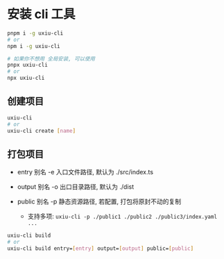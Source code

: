 # 安装 cli 工具

```bash
pnpm i -g uxiu-cli
# or
npm i -g uxiu-cli

# 如果你不想用 全局安装, 可以使用
pnpx uxiu-cli
# or
npx uxiu-cli
```

## 创建项目

```bash
uxiu-cli
# or
uxiu-cli create [name]
```

## 打包项目

- entry 别名 -e 入口文件路径, 默认为 ./src/index.ts
- output 别名 -o 出口目录路径, 默认为 ./dist
- public 别名 -p 静态资源路径, 若配置, 打包将原封不动的复制

  - 支持多项: `uxiu-cli -p ./public1 ./public2 ./public3/index.yaml ...`

```bash
uxiu-cli build
# or
uxiu-cli build entry=[entry] output=[output] public=[public]
```
